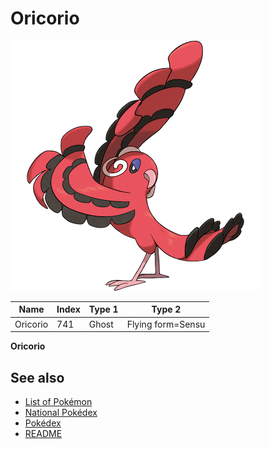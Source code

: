 # Oricorio


![Oricorio](images/741.png)

| **Name** | **Index** | **Type 1** | **Type 2** |
|----|----|----|----|
| Oricorio | 741 | Ghost | Flying form=Sensu  |

**Oricorio** 

## See also

- [List of Pokémon](../pokemon.md)
- [National Pokédex](../national_pokedex.md)
- [Pokédex](../pokedex.md)
- [README](../README.md)
